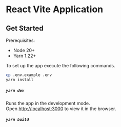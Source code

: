 # React Vite Application

## Get Started

Prerequisites:

- Node 20+
- Yarn 1.22+

To set up the app execute the following commands.

```bash
cp .env.example .env
yarn install
```

##### `yarn dev`

Runs the app in the development mode.\
Open [http://localhost:3000](http://localhost:3000) to view it in the browser.

##### `yarn build`
